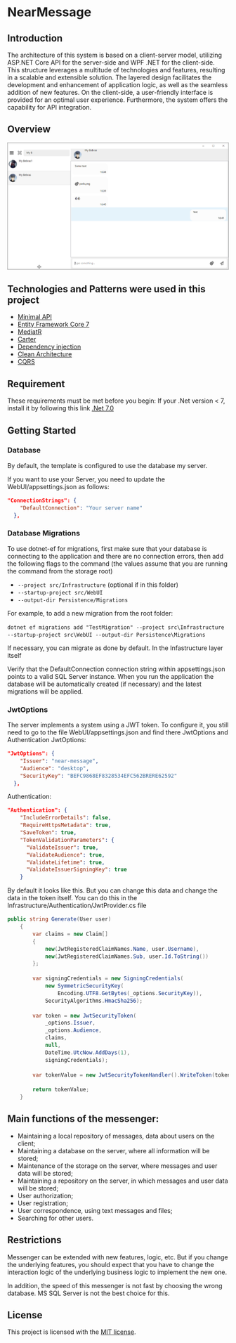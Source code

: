 # NearMessage

## Introduction

The architecture of this system is based on a client-server model, utilizing ASP.NET Core API for the server-side and WPF .NET for the client-side. This structure leverages a multitude of technologies and features, resulting in a scalable and extensible solution. The layered design facilitates the development and enhancement of application logic, as well as the seamless addition of new features. On the client-side, a user-friendly interface is provided for an optimal user experience. Furthermore, the system offers the capability for API integration.

## Overview

![ScreenshotOfTheApp1](./assets/Screenshot1.png)

## Technologies and Patterns were used in this project

* [Minimal API](https://learn.microsoft.com/en-us/aspnet/core/fundamentals/minimal-apis)
* [Entity Framework Core 7](https://docs.microsoft.com/en-us/ef/core/)
* [MediatR](https://github.com/jbogard/MediatR)
* [Carter](https://github.com/CarterCommunity/Carter)
* [Dependency injection](https://learn.microsoft.com/en-us/dotnet/core/extensions/dependency-injection)
* [Clean Architecture](https://github.com/jasontaylordev/CleanArchitecture)
* [CQRS](https://learn.microsoft.com/en-us/azure/architecture/patterns/cqrs)

## Requirement
These requirements must be met before you begin:
If your .Net version < 7, install it by following this link [.Net 7.0](https://dotnet.microsoft.com/en-us/download/dotnet/7.0)

## Getting Started
### Database
By default, the template is configured to use the database my server. 

If you want to use your Server, you need to update the WebUI/appsettings.json as follows:
```json
"ConnectionStrings": {
    "DefaultConnection": "Your server name"
  },
```
### Database Migrations
To use dotnet-ef for migrations, first make sure that your database is connecting to the application and there are no connection errors, then add the following flags to the command (the values assume that you are running the command from the storage root)

* `--project src/Infrastructure` (optional if in this folder)
* `--startup-project src/WebUI`
* `--output-dir Persistence/Migrations`

For example, to add a new migration from the root folder:

 `dotnet ef migrations add "TestMigration" --project src\Infrastructure --startup-project src\WebUI --output-dir Persistence\Migrations`

If necessary, you can migrate as done by default. In the Infastructure layer itself

Verify that the DefaultConnection connection string within appsettings.json points to a valid SQL Server instance.
When you run the application the database will be automatically created (if necessary) and the latest migrations will be applied.

### JwtOptions
The server implements a system using a JWT token. To configure it, you still need to go to the file WebUI/appsettings.json 
and find there JwtOptions and Authentication
JwtOptions:
```json
"JwtOptions": {
    "Issuer": "near-message",
    "Audience": "desktop",
    "SecurityKey": "BEFC9868EF8328534EFC562BRERE62592"
  },
```
Authentication:
```json
"Authentication": {
    "IncludeErrorDetails": false,
    "RequireHttpsMetadata": true,
    "SaveToken": true,
    "TokenValidationParameters": {
      "ValidateIssuer": true,
      "ValidateAudience": true,
      "ValidateLifetime": true,
      "ValidateIssuerSigningKey": true
    }
```
By default it looks like this. But you can change this data and change the data in the token itself. 
You can do this in the Infrastructure/Authentication/JwtProvider.cs file
```cs
public string Generate(User user)
    {
        var claims = new Claim[]
        {
            new(JwtRegisteredClaimNames.Name, user.Username),
            new(JwtRegisteredClaimNames.Sub, user.Id.ToString())
        };

        var signingCredentials = new SigningCredentials(
            new SymmetricSecurityKey(
                Encoding.UTF8.GetBytes(_options.SecurityKey)),
            SecurityAlgorithms.HmacSha256);

        var token = new JwtSecurityToken(
            _options.Issuer,
            _options.Audience,
            claims,
            null,
            DateTime.UtcNow.AddDays(1),
            signingCredentials);

        var tokenValue = new JwtSecurityTokenHandler().WriteToken(token);

        return tokenValue;
    }
```

## Main functions of the messenger:
* Maintaining a local repository of messages, data about users on the client;
* Maintaining a database on the server, where all information will be stored;
* Maintenance of the storage on the server, where messages and user data will be stored;
* Maintaining a repository on the server, in which messages and user data will be stored;
* User authorization;
* User registration;
* User correspondence, using text messages and files;
* Searching for other users.

## Restrictions

Messenger can be extended with new features, logic, etc. But if you change the underlying features, you should expect that you have to change the interaction logic of the underlying business logic to implement the new one.

In addition, the speed of this messenger is not fast by choosing the wrong database. MS SQL Server is not the best choice for this.

## License
This project is licensed with the [MIT license](LICENSE.txt).